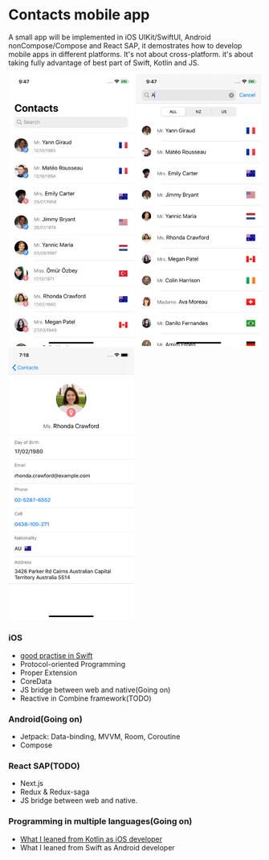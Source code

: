 # Contacts mobile app

A small app will be implemented in iOS UIKit/SwiftUI, Android nonCompose/Compose and React SAP, it demostrates how to develop mobile apps in different platforms. It's not about cross-platform. it's about taking fully advantage of best part of Swift, Kotlin and JS.

<p float="left">
 <img src="/Design/ios-screenshot/home.png" width="250">

 <img src="/Design/ios-screenshot/search.png" width="250">

 <img src="/Design/ios-screenshot/detail.png" width="250">
</p>

### iOS

- [good practise in Swift](/swift.md)
- Protocol-oriented Programming
- Proper Extension
- CoreData
- JS bridge between web and native(Going on)
- Reactive in Combine framework(TODO)

### Android(Going on)

- Jetpack: Data-binding, MVVM, Room, Coroutine
- Compose

### React SAP(TODO)

- Next.js
- Redux & Redux-saga
- JS bridge between web and native.

### Programming in multiple languages(Going on)

- [What I leaned from Kotlin as iOS developer](/kotlin_for_ios.md)
- What I leaned from Swift as Android developer
